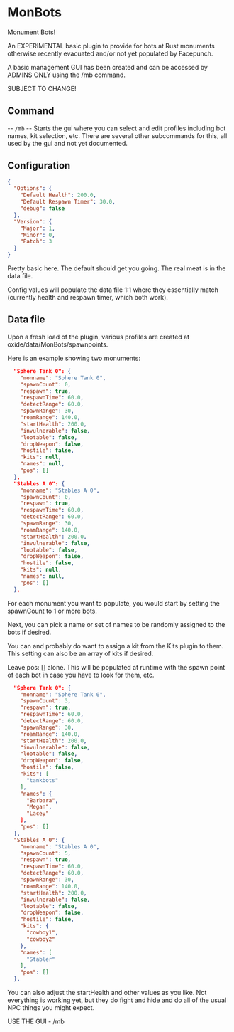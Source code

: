 # MonBots
Monument Bots!

An EXPERIMENTAL basic plugin to provide for bots at Rust monuments otherwise recently evacuated and/or not yet populated by Facepunch.

A basic management GUI has been created and can be accessed by ADMINS ONLY using the /mb command.

SUBJECT TO CHANGE!

## Command

  -- `/mb` -- Starts the gui where you can select and edit profiles including bot names, kit selection, etc.
      There are several other subcommands for this, all used by the gui and not yet documented.

## Configuration
```json
{
  "Options": {
    "Default Health": 200.0,
    "Default Respawn Timer": 30.0,
    "debug": false
  },
  "Version": {
    "Major": 1,
    "Minor": 0,
    "Patch": 3
  }
}
```

Pretty basic here.  The default should get you going.  The real meat is in the data file.

Config values will populate the data file 1:1 where they essentially match (currently health and respawn timer, which both work).

## Data file

Upon a fresh load of the plugin, various profiles are created at oxide/data/MonBots/spawnpoints.

Here is an example showing two monuments:

```json
  "Sphere Tank 0": {
    "monname": "Sphere Tank 0",
    "spawnCount": 0,
    "respawn": true,
    "respawnTime": 60.0,
    "detectRange": 60.0,
    "spawnRange": 30,
    "roamRange": 140.0,
    "startHealth": 200.0,
    "invulnerable": false,
    "lootable": false,
    "dropWeapon": false,
    "hostile": false,
    "kits": null,
    "names": null,
    "pos": []
  },
  "Stables A 0": {
    "monname": "Stables A 0",
    "spawnCount": 0,
    "respawn": true,
    "respawnTime": 60.0,
    "detectRange": 60.0,
    "spawnRange": 30,
    "roamRange": 140.0,
    "startHealth": 200.0,
    "invulnerable": false,
    "lootable": false,
    "dropWeapon": false,
    "hostile": false,
    "kits": null,
    "names": null,
    "pos": []
  },
```

For each monument you want to populate, you would start by setting the spawnCount to 1 or more bots.

Next, you can pick a name or set of names to be randomly assigned to the bots if desired.

You can and probably do want to assign a kit from the Kits plugin to them.  This setting can also be an array of kits if desired.

Leave pos: [] alone.  This will be populated at runtime with the spawn point of each bot in case you have to look for them, etc.

```json
  "Sphere Tank 0": {
    "monname": "Sphere Tank 0",
    "spawnCount": 3,
    "respawn": true,
    "respawnTime": 60.0,
    "detectRange": 60.0,
    "spawnRange": 30,
    "roamRange": 140.0,
    "startHealth": 200.0,
    "invulnerable": false,
    "lootable": false,
    "dropWeapon": false,
    "hostile": false,
    "kits": [
      "tankbots"
    ],
    "names": {
      "Barbara",
      "Megan",
      "Lacey"
    ],
    "pos": []
  },
  "Stables A 0": {
    "monname": "Stables A 0",
    "spawnCount": 5,
    "respawn": true,
    "respawnTime": 60.0,
    "detectRange": 60.0,
    "spawnRange": 30,
    "roamRange": 140.0,
    "startHealth": 200.0,
    "invulnerable": false,
    "lootable": false,
    "dropWeapon": false,
    "hostile": false,
    "kits": {
      "cowboy1",
      "cowboy2"
    },
    "names": [
      "Stabler"
    ],
    "pos": []
  },
```

You can also adjust the startHealth and other values as you like.  Not everything is working yet, but they do fight and hide and do all of the usual NPC things you might expect.

USE THE GUI - /mb

